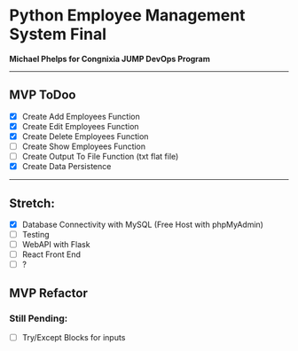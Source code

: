 # Python Employee Management System Final

**Michael Phelps for Congnixia JUMP DevOps Program**

---

## MVP ToDoo

- [x] Create Add Employees Function
- [x] Create Edit Employees Function
- [x] Create Delete Employees Function
- [ ] Create Show Employees Function
- [ ] Create Output To File Function (txt flat file)
- [x] Create Data Persistence

---

## Stretch:

- [x] Database Connectivity with MySQL (Free Host with phpMyAdmin)
- [ ] Testing
- [ ] WebAPI with Flask
- [ ] React Front End
- [ ] ?

## MVP Refactor

### Still Pending:

- [ ] Try/Except Blocks for inputs
